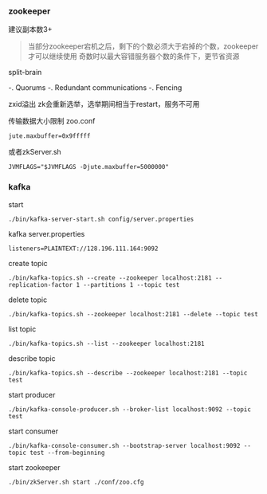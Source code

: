 ### zookeeper

建议副本数3+
> 当部分zookeeper宕机之后，剩下的个数必须大于宕掉的个数，zookeeper才可以继续使用
> 奇数时以最大容错服务器个数的条件下，更节省资源

split-brain

-. Quorums
-. Redundant communications
-. Fencing

zxid溢出
zk会重新选举，选举期间相当于restart，服务不可用

传输数据大小限制
zoo.conf
```
jute.maxbuffer=0x9fffff
```
或者zkServer.sh
```
JVMFLAGS="$JVMFLAGS -Djute.maxbuffer=5000000"
```

### kafka
start

`./bin/kafka-server-start.sh config/server.properties`

kafka server.properties

`listeners=PLAINTEXT://128.196.111.164:9092`

create topic

`./bin/kafka-topics.sh --create --zookeeper localhost:2181 --replication-factor 1 --partitions 1 --topic test`

delete topic

`./bin/kafka-topics.sh --zookeeper localhost:2181 --delete --topic test`

list topic

`./bin/kafka-topics.sh --list --zookeeper localhost:2181`

describe topic

`./bin/kafka-topics.sh --describe --zookeeper localhost:2181 --topic test`

start producer

`./bin/kafka-console-producer.sh --broker-list localhost:9092 --topic test`

start consumer

`./bin/kafka-console-consumer.sh --bootstrap-server localhost:9092 --topic test --from-beginning`

start zookeeper

`./bin/zkServer.sh start ./conf/zoo.cfg`


